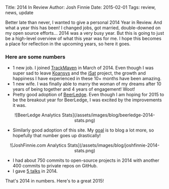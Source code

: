 Title: 2014 In Review
Author: Josh Finnie
Date: 2015-02-01
Tags: review, news, update

Better late than never, I wanted to give a personal 2014 Year in Review. And what a year this has been! I changed jobs, got married, double-downed on my open source efforts... 2014 was a very busy year. But this is going to just be a high-level overview of what this year was for me. I hope this becomes a place for reflection in the upcoming years, so here it goes.

### Here are some numbers

* 1 new job. I joined [TrackMaven](http://trackmaven.com) in March of 2014. Even though I was super sad to leave [Koansys](http://koansys.com) and the [iSat](http://science.nasa.gov/iSat/) project, the growth and happiness I have experienced in these 10+ months have been amazing.
* 1 new wife. I was finally able to marry the woman of my dreams after 10 years of being together and 4 years of engagement! Woot!
* Pretty good adoption of [BeerLedge](https://www.beerledge.com). Even though I am hoping for 2015 to be the breakout year for BeerLedge, I was excited by the improvements it was.

<center>![BeerLedge Analytics Stats](/assets/images/blog/beerledge-2014-stats.png)</center>

* Similarly good adoption of this site. My [goal](/blog/new-years-resolutions-for-2015-and-2014-review/) is to blog a lot more, so hopefully that number goes up drastically!

<center>![JoshFinnie.com Analytics Stats](/assets/images/blog/joshfinnie-2014-stats.png)</center>

* I had about 750 commits to open-source projects in 2014 with another 400 commits to private repos on GitHub.
* I gave [5 talks](/talks/) in 2014.

That's 2014 in numbers. Here's to a great 2015!

